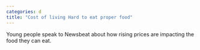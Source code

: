 ```yaml
---
categories: d
title: "Cost of living Hard to eat proper food"
---
```

Young people speak to Newsbeat about how rising prices are impacting the food they can eat.